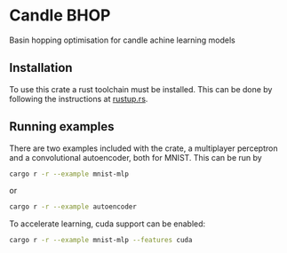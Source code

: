 # Candle BHOP

Basin hopping optimisation for candle achine learning models

## Installation

To use this crate a rust toolchain must be installed. This can be done by following the instructions at [rustup.rs](https://rustup.rs/).

## Running examples

There are two examples included with the crate, a multiplayer perceptron  and a convolutional autoencoder, both for MNIST.
This can be run by

```bash
cargo r -r --example mnist-mlp
```

or

```bash
cargo r -r --example autoencoder
```

To accelerate learning, cuda support can be enabled:

```bash
cargo r -r --example mnist-mlp --features cuda
```
